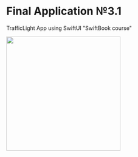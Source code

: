 # Final Application №3.1
TrafficLight App using SwiftUI "SwiftBook course"

<img src="https://user-images.githubusercontent.com/93527566/185762996-a12039eb-3ab0-4738-a05e-dbf3a1b528f4.gif" style="width:300px;"/>

